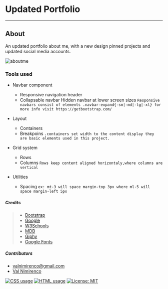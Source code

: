# Updated Portfolio

---

## About

An updated portfolio about me, with a new design pinned projects and updated social media accounts.

![aboutme](/assets/images/project.png)

### Tools used

- Navbar component

  - Responsive navigation header
  - Collapsable navbar Hidden navbar at lower screen sizes
    `Responsive navbars consist of elements .navbar-expand{-sm|-md|-lg|-xl} for more info visit https://getbootstrap.com/`
    <br>

- Layout

  - Containers
  - Breakpoins
    `.containers set width to the content display they are basic elements used in this project.`
    <br>

- Grid system

  - Rows
  - Columns
    `Rows keep content aligned horizontaly,where columns are vertical`
    <br>

- Utilities
  - Spacing
    `ex: mt-3 will space margin-top 3px where ml-5 will space margin-left 5px`

##### Credits

> - [Bootstrap](https://getbootstrap.com/)
> - [Google](https://www.google.com/)
> - [W3Schools](https://www.w3schools.com/)
> - [MDB](https://mdbootstrap.com/)
> - [Giphy](https://giphy.com/)
> - [Google Fonts](https://fonts.google.com/)

##### Contributors

- valnimirenco@gmail.com
- [Val Nimirenco](https://github.com/valiant87)

<a href="https://img.shields.io/badge/CSS-19.0%25-purple"><img alt="CSS usage" src="https://img.shields.io/badge/CSS-19.0%25-purple"></a>
<a href="https://img.shields.io/badge/HTML-81.0.%25-blue"><img alt="HTML usage" src="https://img.shields.io/badge/HTML-81.0%25-blue"></a>
[![License: MIT](https://img.shields.io/badge/License-MIT-yellow.svg)](https://opensource.org/licenses/MIT)
